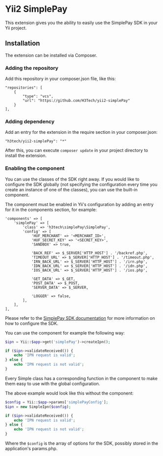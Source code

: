 # Yii2 SimplePay
This extension gives you the ability to easily use the SimplePay SDK in your Yii project.

## Installation
The extension can be installed via Composer.

### Adding the repository
Add this repository in your composer.json file, like this:
```
"repositories": [
    {
        "type": "vcs",
        "url": "https://github.com/H3Tech/yii2-simplePay"
    }
],
```
### Adding dependency
Add an entry for the extension in the require section in your composer.json:
```
"h3tech/yii2-simplePay": "*"
```
After this, you can execute `composer update` in your project directory to install the extension.

### Enabling the component
You can use the classes of the SDK right away. If you would like to configure the SDK globally (not specifying the configuration every time you create an instance of one of the classes), you can use the built-in component.

The component must be enabled in Yii's configuration by adding an entry for it in the components section, for example:
```
'components' => [
    'simplePay' => [
        'class' => 'h3tech\simplePay\SimplePay',
        'config' => [
            'HUF_MERCHANT' => '<MERCHANT_ID>',
            'HUF_SECRET_KEY' => '<SECRET_KEY>',
            'SANDBOX' => true,

            'BACK_REF' => $_SERVER['HTTP_HOST'] . '/backref.php',
            'TIMEOUT_URL' => $_SERVER['HTTP_HOST'] . '/timeout.php',
            'IRN_BACK_URL' => $_SERVER['HTTP_HOST'] . '/irn.php',
            'IDN_BACK_URL' => $_SERVER['HTTP_HOST'] . '/idn.php',
            'IOS_BACK_URL' => $_SERVER['HTTP_HOST'] . '/ios.php',

            'GET_DATA' => $_GET,
            'POST_DATA' => $_POST,
            'SERVER_DATA' => $_SERVER,

            'LOGGER' => false,
        ],
    ],
],
```

Please refer to the [SimplePay SDK documentation](http://simplepartner.hu/download.php?target=dochu) for more information on how to configure the SDK.

You can use the component for example the following way:
```php
$ipn = Yii::$app->get('simplePay')->createIpn();

if ($ipn->validateReceived()) {
    echo 'IPN request is valid';
} else {
    echo 'IPN request is not valid';
}
```
Every Simple class has a corresponding function in the component to make them easy to use with the global configuration.

The above example would look like this without the component:
```php
$config = Yii::$app->params['simplePayConfig'];
$ipn = new SimpleIpn($config);

if ($ipn->validateReceived()) {
    echo 'IPN request is valid';
} else {
    echo 'IPN request is not valid';
}
```
Where the ``$config`` is the array of options for the SDK, possibly stored in the application's params.php.